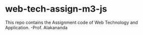 # web-tech-assign-m3-js
This repo contains the Assignment code of Web Technology and Application. -Prof. Alakananda
